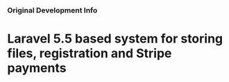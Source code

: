 ### Original Development Info ###
# Laravel 5.5 based system for storing files, registration and Stripe payments

